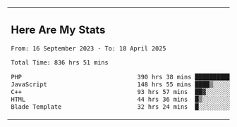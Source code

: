 <table border="0">
 <tr>
  <td>
      <h2>Here Are My Stats</h2>
 <!--START_SECTION:waka-->

```txt
From: 16 September 2023 - To: 18 April 2025

Total Time: 836 hrs 51 mins

PHP                                390 hrs 38 mins ███████████▓░░░░░░░░░░░░░   46.10 %
JavaScript                         148 hrs 55 mins ████▒░░░░░░░░░░░░░░░░░░░░   17.57 %
C++                                93 hrs 57 mins  ██▓░░░░░░░░░░░░░░░░░░░░░░   11.09 %
HTML                               44 hrs 36 mins  █▒░░░░░░░░░░░░░░░░░░░░░░░   05.26 %
Blade Template                     32 hrs 24 mins  █░░░░░░░░░░░░░░░░░░░░░░░░   03.82 %
```

<!--END_SECTION:waka-->
  </td>
    <td>
   <div align="start">
        <a href="https://open.spotify.com/user/dxso20he52f5d4ti73duavf95">
        <img width="200px" src="https://spotify-github-profile.kittinanx.com/api/view.svg?uid=dxso20he52f5d4ti73duavf95&cover_image=true&theme=default&show_offline=false&background_color=121212&interchange=false" alt="Spotify Now Playing">
    </a>
</div> 

  </td>
 </tr>

</table>





